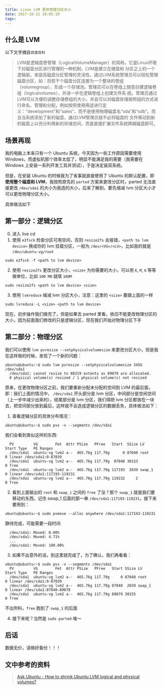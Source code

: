 ```yaml
---
title: Linux LVM 更改物理分区大小
date: 2017-10-21 18:05:19
tags:
---
```


## 什么是 LVM
以下文字摘自`百度百科`
> LVM是逻辑盘卷管理（LogicalVolumeManager）的简称，它是Linux环境下对磁盘分区进行管理的一种机制，LVM是建立在硬盘和 分区之上的一个逻辑层，来提高磁盘分区管理的灵活性。通过LVM系统管理员可以轻松管理磁盘分区，如：将若干个磁盘分区连接为一个整块的卷组 （volumegroup），形成一个存储池。管理员可以在卷组上随意创建逻辑卷组（logicalvolumes），并进一步在逻辑卷组上创建文件系 统。管理员通过LVM可以方便的调整存储卷组的大小，并且可以对磁盘存储按照组的方式进行命名、管理和分配，例如按照使用用途进行定义：“development”和“sales”，而不是使用物理磁盘名“sda”和“sdb”。而且当系统添加了新的磁盘，通过LVM管理员就不必将磁盘的 文件移动到新的磁盘上以充分利用新的存储空间，而是直接扩展文件系统跨越磁盘即可。

<!--more-->

## 场景再现
我的电脑上本来只有一个 Ubuntu 系统，今天因为一些工作原因需要使用 Windows，而虚拟机那个效率太低了，明显不能满足我的需要（我需要在 Windows 上安装一系列开发工具并测试），于是决定装双系统。

但是，在安装 Ubuntu 的时候我为了省事就直接使用了 Ubuntu 的默认配置，即**使用整个磁盘和 LVM**，我按照原先的 `parted` 方案来更改分区时，parted 无法直接更改 `/dev/sda1` 的大小为我选的大小，后来了解到，要先缩减 lvm 分区大小才可以更改物理分区大小。

具体做法如下

## 第一部分：逻辑分区

0. 进入 live cd
1. 使用 `e2fsck` 检查分区可用空间，否则 `resize2fs` 会报错，`<path to lvm device>` 换成你的 lvm 挂载分区，一般为 `/dev/<VG>/<LV>`，比如我的就是 `/dev/ubuntu-vg/root`
```shell
sudo e2fsck -f <path to lvm device>
```

2. 使用 `resize2fs` 更改分区大小，`<size>` 为你需要的大小，可以用 `K`, `M`, `G` 等等做单位，比如 `100 MB` 就填 `100M`
```shell
sudo resize2fs <path to lvm device> <size>
```

3. 使用 `lvmreduce` 缩减 lvm 分区大小，注意：这里的 `<size>` 要跟上面的一样
```shell
sudo lvreduce -L <size> <path to lvm device>
```

现在，初步操作我们做完了，但是如果去 parted 里看，依旧不能更改物理分区的大小，因为前面我们修改的只是逻辑分区，现在我们开始对物理分区下手

## 第二部分：物理分区
我们可以使用 `lvm pvresize --setphysicalvolumesize` 来更改分区大小，但是我在这样做的时候，发现了一个新的问题：
```shell
ubuntu@ubuntu:~$ sudo lvm pvresize --setphysicalvolumesize 345G /dev/sda1
  /dev/sda1: cannot resize to 88319 extents as 89079 are allocated.
  0 physical volume(s) resized / 1 physical volume(s) not resized
```

原来，在更改物理分区之前，我们要重新分配未分配的空间到 LVM 的最后面，即：我们上面的情况中， `/dev/sda1` 开头部分是 lvm 分区，中间部分是空闲空间（上一步中减少出来的），结尾部分是 lvm 分区，我们得把 lvm 分区都放在一块去，把空间部分放到最后，这样就不会造成逻辑分区的数据丢失，具体做法如下：

1. 查看逻辑分区的具体分布情况：
```shell
ubuntu@ubuntu:~$ sudo pvs -v --segments /dev/sda1
```
 我们会看到类似这样的东西:
```shell
  PV         VG        Fmt  Attr PSize   PFree   Start  SSize LV     Start Type   PE Ranges              
  /dev/sda1  ubuntu-vg lvm2 a--  465.76g 117.79g      0 87040 root       0 linear /dev/sda1:0-87039      
  /dev/sda1  ubuntu-vg lvm2 a--  465.76g 117.79g  87040 30153            0 free                          
  /dev/sda1  ubuntu-vg lvm2 a--  465.76g 117.79g 117193  2039 swap_1     0 linear /dev/sda1:117193-119231
  /dev/sda1  ubuntu-vg lvm2 a--  465.76g 117.79g 119232     2            0 free   
```
2. 看到上面输出的 `root` 和 `swap_1` 之间的 `free` 了没？那个 `swap_1` 就是我们要移动的东西。记住 swap_1 后面的那一串 `/dev/sda1:117193-119231`，接下来要用到：
```shell
ubuntu@ubuntu:~$ sudo pvmove --alloc anywhere /dev/sda1:117193-119231
```
 静待完成，可能需要一段时间
```shell
  /dev/sda1: Moved: 0.00%
  /dev/sda1: Moved: 4.71%
  ...
  /dev/sda1: Moved: 100.00%
```

3. 如果不出意外的话，到这里就完成了，为了确认，我们再看看：
```shell
ubuntu@ubuntu:~$ sudo pvs -v --segments /dev/sda1
  PV         VG        Fmt  Attr PSize   PFree   Start SSize LV     Start Type   PE Ranges            
  /dev/sda1  ubuntu-vg lvm2 a--  465.76g 117.79g     0 87040 root       0 linear /dev/sda1:0-87039    
  /dev/sda1  ubuntu-vg lvm2 a--  465.76g 117.79g 87040  2039 swap_1     0 linear /dev/sda1:87040-89078
  /dev/sda1  ubuntu-vg lvm2 a--  465.76g 117.79g 89079 30155            0 free    
```
 不出所料，`free` 跑到了 `swap_1` 的后面

4. 接下来呢？当然是 `sudo parted` 咯～

## 后话
数据无价，请做好备份！！！

## 文中参考的资料
> [Ask Ubuntu - How to shrink Ubuntu LVM logical and physical volumes?](https://askubuntu.com/questions/252204/how-to-shrink-ubuntu-lvm-logical-and-physical-volumes)
